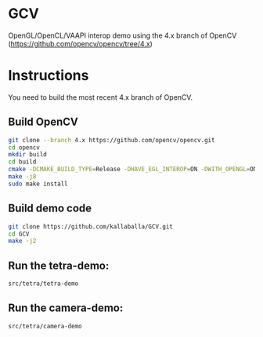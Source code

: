 # GCV
OpenGL/OpenCL/VAAPI interop demo using the 4.x branch of OpenCV (https://github.com/opencv/opencv/tree/4.x)

# Instructions
You need to build the most recent 4.x branch of OpenCV.

## Build OpenCV

```bash
git clone --branch 4.x https://github.com/opencv/opencv.git
cd opencv
mkdir build
cd build
cmake -DCMAKE_BUILD_TYPE=Release -DHAVE_EGL_INTEROP=ON -DWITH_OPENGL=ON -DWITH_VA=ON -DWITH_VA_INTEL=ON -DWITH_QT=ON -DBUILD_PERF_TESTS=OFF -DBUILD_TESTS=OFF ..
make -j8
sudo make install
```

## Build demo code

```bash
git clone https://github.com/kallaballa/GCV.git
cd GCV
make -j2
```

## Run the tetra-demo:

```bash
src/tetra/tetra-demo
```

## Run the camera-demo:

```bash
src/tetra/camera-demo
```
